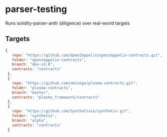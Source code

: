 # parser-testing
Runs solidity-parser-antlr (diligence) over real-world targets


## Targets

```javascript
{
   repo: "https://github.com/OpenZeppelin/openzeppelin-contracts.git",
   folder: "openzeppelin-contracts",
   branch: "dev-v3.0",
   contracts: "contracts"
 },
 {
   repo: "https://github.com/omisego/plasma-contracts.git",
   folder: "plasma-contracts",
   branch: "master",
   contracts: "plasma_framework/contracts"
 },
 {
   repo: "https://github.com/Synthetixio/synthetix.git",
   folder: "synthetix",
   branch: "alpha",
   contracts: "contracts"
 }
```
